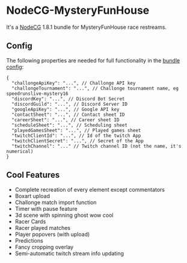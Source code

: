 # NodeCG-MysteryFunHouse

It's a [NodeCG](https://www.nodecg.dev/) 1.8.1 bundle for MysteryFunHouse race restreams.

## Config

The following properties are needed for full functionality in the [bundle config](https://www.nodecg.dev/docs/bundle-configuration):

```jsonc
{
  "challongeApiKey": "...", // Challonge API key
  "challongeTournament": "...", // Challonge tournament name, eg speedrunslive-mystery16
  "discordKey": "...", // Discord Bot Secret
  "discordGuild": "...", // Discord Server ID
  "googleApiKey": "...", // Google API key
  "contactSheet": "...", // Contact sheet ID
  "careerSheet": "...", // Career sheet ID
  "scheduleSheet": "...", // Scheduling sheet
  "playedGamesSheet": "...", // Played games sheet
  "twitchClientId": "...", // Id of the twitch App
  "twitchClientSecret": "...", // Secret of the App
  "twitchChannel": "..." // Twitch channel ID (not the name, it's numerical)
}
```

## Cool Features

- Complete recreation of every element except commentators
- Boxart upload
- Challonge match import function
- Timer with pause feature
- 3d scene with spinning ghost wow cool
- Racer Cards
- Racer played matches
- Player popovers (with upload)
- Predictions
- Fancy cropping overlay
- Semi-automatic twitch stream info updating
